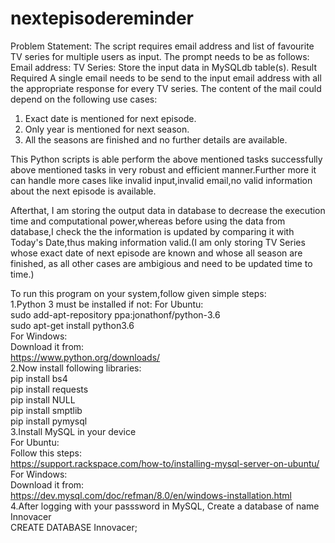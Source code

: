 # nextepisodereminder
Problem Statement:
The script requires email address and list of favourite TV series for multiple
users as input. The prompt needs to be as follows:
Email address:
TV Series:
Store the input data in MySQLdb table(s).
Result Required
A single email needs to be send to the input email address with all the
appropriate response for every TV series. The content of the mail could
depend on the following use cases:
1. Exact date is mentioned for next episode.
2. Only year is mentioned for next season.
3. All the seasons are finished and no further details are available.
 
This Python scripts is able perform the above mentioned tasks successfully above mentioned tasks in very robust and efficient manner.Further more it can handle more cases like invalid input,invalid email,no valid information about the next episode is available.

Afterthat, I am storing the output data in database to decrease the execution time and computational power,whereas before using the data from database,I check the the information is updated by comparing it with Today's Date,thus making information valid.(I am only storing TV Series whose exact date of next episode are known and whose all season are finished, as all other cases are ambigious and need to  be updated time to time.)

To run this program on your system,follow given simple steps:
<br>
1.Python 3 must be installed if not:
      For Ubuntu:<br>
      sudo add-apt-repository ppa:jonathonf/python-3.6<br>
      sudo apt-get install python3.6<br>
      For Windows:<br>
      Download it from:<br>
      https://www.python.org/downloads/ <br>
 2.Now install following libraries:<br>
      pip install bs4<br>
      pip install requests<br>
      pip install NULL<br>
      pip install smptlib<br>
      pip install pymysql<br>
3.Install MySQL in your device<br> 
      For Ubuntu:<br>
      Follow this steps:<br>
      https://support.rackspace.com/how-to/installing-mysql-server-on-ubuntu/  <br>
      For Windows:<br>
      Download it from:<br>
      https://dev.mysql.com/doc/refman/8.0/en/windows-installation.html<br>
 4.After logging with your passsword in MySQL, Create a database of name Innovacer<br>
      CREATE DATABASE Innovacer;<br>

